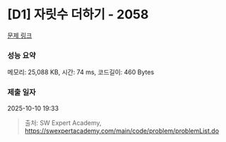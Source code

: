 # [D1] 자릿수 더하기 - 2058 

[문제 링크](https://swexpertacademy.com/main/code/problem/problemDetail.do?contestProbId=AV5QPRjqA10DFAUq) 

### 성능 요약

메모리: 25,088 KB, 시간: 74 ms, 코드길이: 460 Bytes

### 제출 일자

2025-10-10 19:33



> 출처: SW Expert Academy, https://swexpertacademy.com/main/code/problem/problemList.do